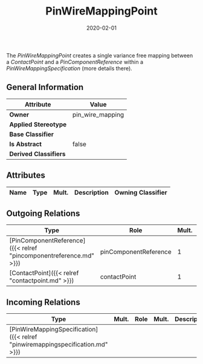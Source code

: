 ﻿---
title: PinWireMappingPoint
toc: false
type: specs
date: "2020-02-01"
draft: false
specification: VEC
version: 1.2.0
documentType: "Recommendation"
elementType: Class
classes:
  - PinWireMappingPoint
menu_name: vec-1.2.0
---
<p> The <i>PinWireMappingPoint </i>creates a single variance free mapping between a <i>ContactPoint</i> and a <i>PinComponentReference </i>within a <i>PinWireMappingSpecification</i> (more details there)<i>.</i>      </p>

## General Information

| Attribute               | Value |
|-------------------------|-------|
| **Owner**               | pin_wire_mapping |
| **Applied Stereotype**  |   |
| **Base Classifier**     |   |
| **Is Abstract**         | false |
| **Derived Classifiers** |   |

## Attributes
|  Name  |  Type  |  Mult.  |  Description  |  Owning Classifier  |
|--------|--------|---------|---------------|--------------|

## Outgoing Relations
|    Type  |   Role   |   Mult.   |   Mult.   |   Description   |
|----------|----------|-----------|-----------|-----------------|
| [PinComponentReference]({{< relref "pincomponentreference.md" >}}) | pinComponentReference | 1 |  |  |
| [ContactPoint]({{< relref "contactpoint.md" >}}) | contactPoint | 1 |  |  |
##  Incoming Relations
|    Type  |   Mult.  |   Role    |   Mult.   |   Description  |
|----------|----------|-----------|-----------|----------------|
| [PinWireMappingSpecification]({{< relref "pinwiremappingspecification.md" >}}) |  |  |  |  |

